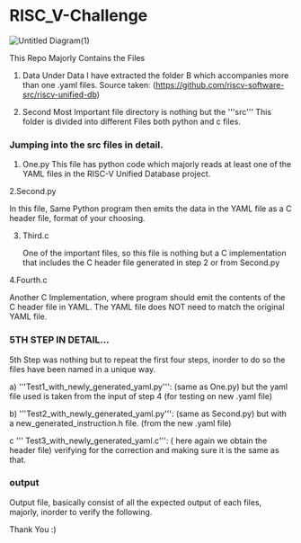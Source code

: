 # RISC_V-Challenge

![Untitled Diagram(1)](https://github.com/user-attachments/assets/236be8c3-ee92-40db-941d-8a41222856aa)

This Repo Majorly Contains the Files 

1. Data
   Under Data I have extracted the folder B which accompanies more than one .yaml files. Source taken: (https://github.com/riscv-software-src/riscv-unified-db)

2. Second Most Important file directory is nothing but the '''src'''
   This folder is divided into different Files both python and c files.


### Jumping into the src files in detail.

1. One.py
   This file has python code which majorly reads at least one of the YAML files in the RISC-V Unified Database project.

2.Second.py 

  In this file, Same Python program then emits the data in the YAML file as a C header file, format of your choosing. 


3. Third.c

   One of the important files, so this file is nothing but a C implementation  that includes the C header file generated in step 2 or from Second.py

4.Fourth.c 

  Another C Implementation, where  program should emit the contents of the C header file in YAML. The YAML file does NOT need to match the original YAML file.


### 5TH STEP IN DETAIL...

5th Step was nothing but to repeat the first four steps, inorder to do so the files have been named in a unique way. 

a) '''Test1_with_newly_generated_yaml.py''': (same as One.py) but the yaml file used is taken from the input of step 4 (for testing on new .yaml file)

b) '''Test2_with_newly_generated_yaml.py''': (same as Second.py) but with a new_generated_instruction.h file. (from  the new .yaml file)

c ''' Test3_with_newly_generated_yaml.c''': ( here again we obtain the header file) verifying for the correction and making sure it is the same as that. 


### output 

Output file, basically consist of all the expected output of each files, majorly, inorder to verify the following.



Thank You :) 

